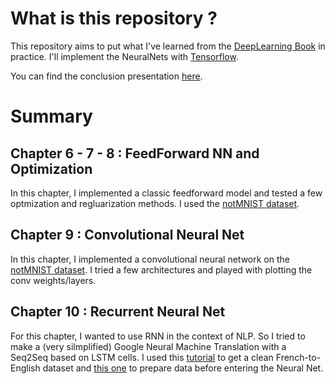 # What is this repository ?

This repository aims to put what I've learned from the [DeepLearning Book](http://www.deeplearningbook.org/) in practice.
I'll implement the NeuralNets with [Tensorflow](https://www.tensorflow.org/).

You can find the conclusion presentation [here](https://github.com/ClementRomac/DeepLearningBookPlayground/blob/master/Presentation.pdf).

# Summary

## Chapter 6 - 7 - 8 : FeedForward NN and Optimization

In this chapter, I implemented a classic feedforward model and tested a few optmization and regluarization methods. 
I used the [notMNIST dataset](http://yaroslavvb.blogspot.fr/2011/09/notmnist-dataset.html).

## Chapter 9 : Convolutional Neural Net

In this chapter, I implemented a convolutional neural network on the [notMNIST dataset](http://yaroslavvb.blogspot.fr/2011/09/notmnist-dataset.html). I tried a few architectures and played with plotting the conv weights/layers.

## Chapter 10 : Recurrent Neural Net

For this chapter, I wanted to use RNN in the context of NLP. So I tried to make a (very silmplified) Google Neural Machine Translation with a Seq2Seq based on LSTM cells. I used this [tutorial](https://machinelearningmastery.com/prepare-french-english-dataset-machine-translation/) to get a clean French-to-English dataset and [this one](https://machinelearningmastery.com/develop-neural-machine-translation-system-keras/) to prepare data before entering the Neural Net.
